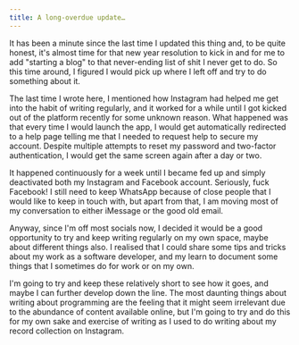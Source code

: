 ```yaml
---
title: A long-overdue update…
---
```


It has been a minute since the last time I updated this thing and, to be quite honest, it's almost time for that new year resolution to kick in and for me to add "starting a blog" to that never-ending list of shit I never get to do. So this time around, I figured I would pick up where I left off and try to do something about it.

The last time I wrote here, I mentioned how Instagram had helped me get into the habit of writing regularly, and it worked for a while until I got kicked out of the platform recently for some unknown reason. What happened was that every time I would launch the app, I would get automatically redirected to a help page telling me that I needed to request help to secure my account. Despite multiple attempts to reset my password and two-factor authentication, I would get the same screen again after a day or two.

It happened continuously for a week until I became fed up and simply deactivated both my Instagram and Facebook account. Seriously, fuck Facebook! I still need to keep WhatsApp because of close people that I would like to keep in touch with, but apart from that, I am moving most of my conversation to either iMessage or the good old email.

Anyway, since I'm off most socials now, I decided it would be a good opportunity to try and keep writing regularly on my own space, maybe about different things also. I realised that I could share some tips and tricks about my work as a software developer, and my learn to document some things that I sometimes do for work or on my own.

I'm going to try and keep these relatively short to see how it goes, and maybe I can further develop down the line. The most daunting things about writing about programming are the feeling that it might seem irrelevant due to the abundance of content available online, but I'm going to try and do this for my own sake and exercise of writing as I used to do writing about my record collection on Instagram.
